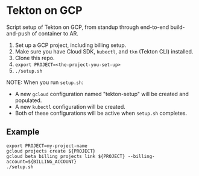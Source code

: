 # Tekton on GCP
Script setup of Tekton on GCP, from standup through end-to-end build-and-push of container to AR.

1. Set up a GCP project, including billing setup.
2. Make sure you have Cloud SDK, `kubectl`, and `tkn` (Tekton CLI) installed.
3. Clone this repo.
4. `export PROJECT=<the-project-you-set-up>`
5. `./setup.sh`

NOTE: When you run `setup.sh`:
- A new `gcloud` configuration named "tekton-setup" will be created and populated.
- A new `kubectl` configuration will be created.
- Both of these configurations will be active when `setup.sh` completes.

## Example

```
export PROJECT=my-project-name
gcloud projects create ${PROJECT}
gcloud beta billing projects link ${PROJECT} --billing-account=${BILLING_ACCOUNT}
./setup.sh
```
